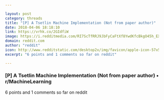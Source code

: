 ```yaml
---

layout: post
category: threads
title: "[P] A Tsetlin Machine Implementation (Not from paper author)"
date: 2018-04-06 18:18:10
link: https://vrhk.co/2GIdfiW
image: https://i.redditmedia.com/RI7ScTfRRJ9JbFyCaFtXf8YwdKfcBkgO45h_EX6KIOk.jpg?w=320&s=e5f2aff197fe86fbff2fc579bd67f64e
domain: reddit.com
author: "reddit"
icon: http://www.redditstatic.com/desktop2x/img/favicon/apple-icon-57x57.png
excerpt: "6 points and 1 comments so far on reddit"

---
```


### [P] A Tsetlin Machine Implementation (Not from paper author) • r/MachineLearning

6 points and 1 comments so far on reddit